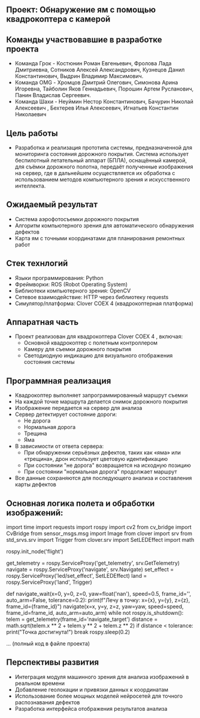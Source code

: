 ## Проект: Обнаружение ям с помощью квадрокоптера с камерой

## Команды участвовавшие в разработке проекта
- Команда Грок - Костюнин Роман Евгеньевич, Фролова Лада Дмитриевна, Сотников Алексей Александрович, Кузнецов Данил Константинович, Выдрин Владимир Максимович.
- Команда OMG - Хромцов Дмитрий Олегович, Симонова Арина Игоревна, Тайболин Яков Геннадьевич, Порошин Артем Русланович,  Панин Владислав Сергеевич.
- Команда Шахи - Неуймин Нестор Константинович,  Бачурин Николай Алексеевич , Бехтерев Илья Алексеевич, Игнатьев Константин Николаевич

## Цель работы  
- Разработка и реализация прототипа системы, предназначенной для мониторинга состояния дорожного покрытия. Система использует беспилотный летательный аппарат (БПЛА), оснащённый камерой, для съёмки дорожного полотна, передаёт полученные изображения на сервер, где в дальнейшем осуществляется их обработка с использованием методов компьютерного зрения и искусственного интеллекта.

## Ожидаемый результат  
- Система аэрофотосъемки дорожного покрытия
- Алгоритм компьютерного зрения для автоматического обнаружения дефектов
- Карта ям с точными координатами для планирования ремонтных работ

## Стек технлогий 
- Языки программирования: Python
- Фреймворки: ROS (Robot Operating System)
- Библиотеки компьютерного зрения: OpenCV 
- Сетевое взаимодействие: HTTP через библиотеку requests
- Симулятор/платформа: Clover COEX 4 (квадрокоптерная платформа)

## Аппаратная часть 
- Проект реализован для квадрокоптера Clover COEX 4 , включая:
  - Основной квадрокоптер с полетным контроллером
  - Камеру для съемки дорожного покрытия
  - Светодиодную индикацию для визуального отображения состояния системы

## Программная реализация   
- Квадрокоптер выполняет запрограммированный маршрут съемки 
- На каждой точке маршрута делается снимок дорожного покрытия
- Изображение передается на сервер для анализа
- Сервер детектирует состояние дороги:
  - Не дорога
  - Нормальная дорога
  - Трещина
  - Яма
- В зависимости от ответа сервера:
  - При обнаружении серьёзных дефектов, таких как «яма» или «трещина», дрон использует цветовую идентификацию
  - При состоянии "не дорога" возвращается на исходную позицию
  - При состоянии "нормальная дорога" продолжает маршрут
- Все данные сохраняются для последующего анализа и составления карты дефектов

## Основная логика полета и обработки изображений:

import time
import requests
import rospy
import cv2
from cv_bridge import CvBridge
from sensor_msgs.msg import Image
from clover import srv
from std_srvs.srv import Trigger
from clover.srv import SetLEDEffect
import math

rospy.init_node('flight')

get_telemetry = rospy.ServiceProxy('get_telemetry', srv.GetTelemetry)
navigate = rospy.ServiceProxy('navigate', srv.Navigate)
set_effect = rospy.ServiceProxy('led/set_effect', SetLEDEffect)
land = rospy.ServiceProxy('land', Trigger)

def navigate_wait(x=0, y=0, z=0, yaw=float('nan'), speed=0.5, frame_id='', auto_arm=False, tolerance=0.2):
    print(f"Лечу в точку: x={x}, y={y}, z={z}, frame_id={frame_id}")
    navigate(x=x, y=y, z=z, yaw=yaw, speed=speed, frame_id=frame_id, auto_arm=auto_arm)
    while not rospy.is_shutdown():
        telem = get_telemetry(frame_id='navigate_target')
        distance = math.sqrt(telem.x ** 2 + telem.y ** 2 + telem.z ** 2)
        if distance < tolerance:
            print("Точка достигнута!")
            break
        rospy.sleep(0.2)

 ... (полный код в файле проекта)

## Перспективы развития  
- Интеграция модуля машинного зрения для анализа изображений в реальном времени  
- Добавление геолокации и привязки данных к координатам  
- Использование более мощных моделей нейросетей для точного распознавания дефектов  
- Разработка интерфейса отображения результатов анализа
